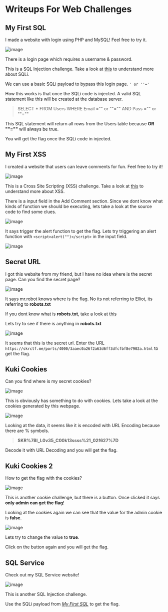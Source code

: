 # Writeups For Web Challenges

## My First SQL
I made a website with login using PHP and MySQL! Feel free to try it.

![image](https://user-images.githubusercontent.com/57955404/136769024-62170c0f-67ed-411b-89cb-71eb8b74e65c.png)

There is a login page which requires a username & password.

This is a SQL Injection challenge. Take a look at [this](https://portswigger.net/web-security/sql-injection) to understand more about SQLi.

We can use a basic SQLi payload to bypass this login page. `' or ''='`

How this works is that once the SQLi code is injected. A valid SQL statement like this will be created at the database server.
>  SELECT * FROM Users WHERE Email ="" or ""="" AND Pass ="" or ""=""

This SQL statement will return all rows from the Users table because **OR ""=""** will always be true.

You will get the flag once the SQLi code in injected.



## My First XSS
I created a website that users can leave comments for fun. Feel free to try it!

![image](https://user-images.githubusercontent.com/57955404/136773150-a8633543-9c86-4116-9598-094a14011637.png)

This is a Cross Site Scripting (XSS) challenge. Take a look at [this](https://portswigger.net/web-security/cross-site-scripting) to understand more about XSS.

There is a input field in the Add Comment section. Since we dont know what kinds of function we should be executing, lets take a look at the source code to find some clues.

![image](https://user-images.githubusercontent.com/57955404/136772476-944cce76-6423-4dda-b255-d2142c2ce8a1.png)

It says trigger the alert function to get the flag. Lets try triggering an alert function with `<script>alert("")</script>` in the input field.

![image](https://user-images.githubusercontent.com/57955404/136773802-6e06e84a-a28d-4bd0-9374-1d37097306d0.png)




## Secret URL
I got this website from my friend, but I have no idea where is the secret page. Can you find the secret page?

![image](https://user-images.githubusercontent.com/57955404/135821737-75a82740-f4ec-4108-84cd-c5c59d6b1add.png)

It says mr.robot knows where is the flag. No its not referring to Elliot, its referring to **robots.txt**

If you dont know what is **robots.txt**, take a look at [this](https://www.cloudflare.com/learning/bots/what-is-robots.txt/)

Lets try to see if there is anything in **robots.txt**

![image](https://user-images.githubusercontent.com/57955404/135822723-0a8a1690-c29e-45ec-90f3-2b6037c0c03c.png)

It seems that this is the secret url. Enter the URL `https://skrctf.me/ports/4000/3aaec0a26f2a63d6ff3dfcfbf8e7902a.html` to get the flag.



## Kuki Cookies
Can you find where is my secret cookies?

![image](https://user-images.githubusercontent.com/57955404/135816272-e74a08b9-a192-4906-887e-bc6497e89da3.png)

This is obviously has something to do with cookies.
Lets take a look at the cookies generated by this webpage.

![image](https://user-images.githubusercontent.com/57955404/135819195-72df6c94-4c7d-4502-964d-4149ec6ae956.png)

Looking at the data, it seems like it is encoded with URL Encoding because there are % symbols.

> **SKR%7BI_L0v35_C00k13ssss%21_02f627%7D**

Decode it with URL Decoding and you will get the flag.




## Kuki Cookies 2
How to get the flag with the cookies?

![image](https://user-images.githubusercontent.com/57955404/135817592-da23ae60-f0e7-4d39-a792-877e3e39f250.png)

This is another cookie challenge, but there is a button. Once clicked it says **only admin can get the flag**!

Looking at the cookies again we can see that the value for the admin cookie is **false**.

![image](https://user-images.githubusercontent.com/57955404/135819780-83de7867-78fa-44cf-9bdc-24925988066b.png)

Lets try to change the value to **true**.

Click on the button again and you will get the flag.



## SQL Service
Check out my SQL Service website!

![image](https://user-images.githubusercontent.com/57955404/138459661-b848e39a-6212-43fe-9fea-af882dc017e8.png)

This is another SQL Injection challenge.

Use the SQLi payload from [*My First SQL*]() to get the flag.




